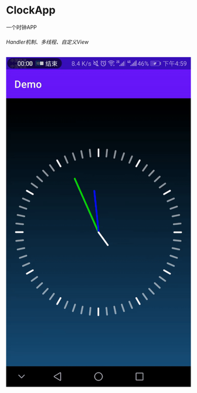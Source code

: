 # ClockApp

一个时钟APP

###### Handler机制、多线程、自定义View

![image](https://github.com/fjygf/android-bytedance-course/blob/main/HW-CH4-ClockAPP/ClockAPP.gif)